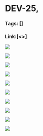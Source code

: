 # DEV-25,
### Tags: []
### Link:[<>]

![](../images/DEV-25/DEV-25-A1.png)

![](../images/DEV-25/DEV-25-A2.png)

![](../images/DEV-25/DEV-25-A3.png)

![](../images/DEV-25/DEV-25-A4.png)

![](../images/DEV-25/DEV-25-A5.png)

![](../images/DEV-25/DEV-25-A6.png)

![](../images/DEV-25/DEV-25-A7.png)

![](../images/DEV-25/DEV-25-A8.png)

![](../images/DEV-25/DEV-25-A9.png)

![](../images/DEV-25/DEV-25-A10.png)

